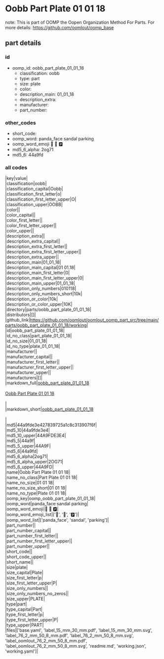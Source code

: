 # Oobb Part Plate 01 01 18  

note: This is part of OOMP the Oopen Organization Method For Parts. For more details: https://github.com/oomlout/oomp_base

##  part details





### id
* oomp_id: oobb_part_plate_01_01_18
  * classification: oobb
  * type: part
  * size: plate
  * color: 
  * description_main: 01_01_18
  * description_extra: 
  * manufacturer: 
  * part_number: 

### other_codes
* short_code: 
* oomp_word: panda_face sandal parking
* oomp_word_emoji :panda_face: :sandal: :parking:
* md5_6_alpha: 2og71
* md5_6: 44a9fd

### all codes 
|key|value|  
|classification|oobb|  
|classification_capital|Oobb|  
|classification_first_letter|o|  
|classification_first_letter_upper|O|  
|classification_upper|OOBB|  
|color||  
|color_capital||  
|color_first_letter||  
|color_first_letter_upper||  
|color_upper||  
|description_extra||  
|description_extra_capital||  
|description_extra_first_letter||  
|description_extra_first_letter_upper||  
|description_extra_upper||  
|description_main|01_01_18|  
|description_main_capital|01 01.18|  
|description_main_first_letter|0|  
|description_main_first_letter_upper|0|  
|description_main_upper|01_01_18|  
|description_only_numbers|010118|  
|description_only_numbers_short|10k|  
|description_or_color|10k|  
|description_or_color_upper|10K|  
|directory|parts/oobb_part_plate_01_01_18|  
|distributors|[]|  
|github_link|https://github.com/oomlout/oomlout_oomp_part_src/tree/main/parts/oobb_part_plate_01_01_18/working|  
|id|oobb_part_plate_01_01_18|  
|id_no_class|part_plate_01_01_18|  
|id_no_size|01_01_18|  
|id_no_type|plate_01_01_18|  
|manufacturer||  
|manufacturer_capital||  
|manufacturer_first_letter||  
|manufacturer_first_letter_upper||  
|manufacturer_upper||  
|manufacturers|[]|  
|markdown_full|[oobb_part_plate_01_01_18](https://github.com/oomlout/oomlout_oomp_part_src/tree/main/parts/oobb_part_plate_01_01_18/working)<br>[](https://github.com/oomlout/oomlout_oomp_part_src/tree/main/parts/oobb_part_plate_01_01_18/working)<br>[Oobb Part Plate 01 01 18](https://github.com/oomlout/oomlout_oomp_part_src/tree/main/parts/oobb_part_plate_01_01_18/working)<br><br>|  
|markdown_short|[oobb_part_plate_01_01_18](https://github.com/oomlout/oomlout_oomp_part_src/tree/main/parts/oobb_part_plate_01_01_18/working)<br><br>|  
|md5|44a9fde3e427839725a1c8c313907f6f|  
|md5_10|44a9fde3e4|  
|md5_10_upper|44A9FDE3E4|  
|md5_5|44a9f|  
|md5_5_upper|44A9F|  
|md5_6|44a9fd|  
|md5_6_alpha|2og71|  
|md5_6_alpha_upper|2OG71|  
|md5_6_upper|44A9FD|  
|name|Oobb Part Plate 01 01 18|  
|name_no_class|Part Plate 01 01 18|  
|name_no_size|01 01 18|  
|name_no_size_short|01 01 18|  
|name_no_type|Plate 01 01 18|  
|oomp_key|oomp_oobb_part_plate_01_01_18|  
|oomp_word|panda_face sandal parking|  
|oomp_word_emoji|:panda_face: :sandal: :parking:|  
|oomp_word_emoji_list|[':panda_face:', ':sandal:', ':parking:']|  
|oomp_word_list|['panda_face', 'sandal', 'parking']|  
|part_number||  
|part_number_capital||  
|part_number_first_letter||  
|part_number_first_letter_upper||  
|part_number_upper||  
|short_code||  
|short_code_upper||  
|short_name||  
|size|plate|  
|size_capital|Plate|  
|size_first_letter|p|  
|size_first_letter_upper|P|  
|size_only_numbers||  
|size_only_numbers_no_zeros||  
|size_upper|PLATE|  
|type|part|  
|type_capital|Part|  
|type_first_letter|p|  
|type_first_letter_upper|P|  
|type_upper|PART|  
|files|['base.yaml', 'label_15_mm_30_mm.pdf', 'label_15_mm_30_mm.svg', 'label_76_2_mm_50_8_mm.pdf', 'label_76_2_mm_50_8_mm.svg', 'label_oomlout_76_2_mm_50_8_mm.pdf', 'label_oomlout_76_2_mm_50_8_mm.svg', 'readme.md', 'working.json', 'working.yaml']|  
